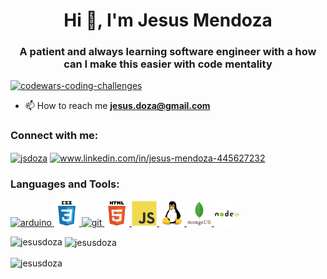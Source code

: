<h1 align="center">Hi 👋, I'm Jesus Mendoza</h1>
<h3 align="center">A patient and always learning software engineer with a how can I make this easier with code mentality </h3>

<a href="https://www.codewars.com/users/JesusDoza/stats"><img src="https://www.codewars.com/users/JesusDoza/badges/large" alt="codewars-coding-challenges"></a>

- 📫 How to reach me **jesus.doza@gmail.com**

<h3 align="left">Connect with me:</h3>
<p align="left">
<a href="https://twitter.com/jsdoza" target="blank"><img align="center" src="https://raw.githubusercontent.com/rahuldkjain/github-profile-readme-generator/master/src/images/icons/Social/twitter.svg" alt="jsdoza" height="30" width="40" /></a>
<a href="https://linkedin.com/in/www.linkedin.com/in/jesus-mendoza-445627232" target="blank"><img align="center" src="https://raw.githubusercontent.com/rahuldkjain/github-profile-readme-generator/master/src/images/icons/Social/linked-in-alt.svg" alt="www.linkedin.com/in/jesus-mendoza-445627232" height="30" width="40" /></a>
</p>

<h3 align="left">Languages and Tools:</h3>
<p align="left"> <a href="https://www.arduino.cc/" target="_blank" rel="noreferrer"> <img src="https://cdn.worldvectorlogo.com/logos/arduino-1.svg" alt="arduino" width="40" height="40"/> </a> <a href="https://www.w3schools.com/css/" target="_blank" rel="noreferrer"> <img src="https://raw.githubusercontent.com/devicons/devicon/master/icons/css3/css3-original-wordmark.svg" alt="css3" width="40" height="40"/> </a> <a href="https://git-scm.com/" target="_blank" rel="noreferrer"> <img src="https://www.vectorlogo.zone/logos/git-scm/git-scm-icon.svg" alt="git" width="40" height="40"/> </a> <a href="https://www.w3.org/html/" target="_blank" rel="noreferrer"> <img src="https://raw.githubusercontent.com/devicons/devicon/master/icons/html5/html5-original-wordmark.svg" alt="html5" width="40" height="40"/> </a> <a href="https://developer.mozilla.org/en-US/docs/Web/JavaScript" target="_blank" rel="noreferrer"> <img src="https://raw.githubusercontent.com/devicons/devicon/master/icons/javascript/javascript-original.svg" alt="javascript" width="40" height="40"/> </a> <a href="https://www.linux.org/" target="_blank" rel="noreferrer"> <img src="https://raw.githubusercontent.com/devicons/devicon/master/icons/linux/linux-original.svg" alt="linux" width="40" height="40"/> </a> <a href="https://www.mongodb.com/" target="_blank" rel="noreferrer"> <img src="https://raw.githubusercontent.com/devicons/devicon/master/icons/mongodb/mongodb-original-wordmark.svg" alt="mongodb" width="40" height="40"/> </a> <a href="https://nodejs.org" target="_blank" rel="noreferrer"> <img src="https://raw.githubusercontent.com/devicons/devicon/master/icons/nodejs/nodejs-original-wordmark.svg" alt="nodejs" width="40" height="40"/> </a> </p>

<p><img align="left" src="https://github-readme-stats.vercel.app/api/top-langs?username=jesusdoza&show_icons=true&locale=en&layout=compact&theme=dark" alt="jesusdoza" /></p>

<p>&nbsp;<img align="center" src="https://github-readme-stats.vercel.app/api?username=jesusdoza&show_icons=true&locale=en&theme=dark" alt="jesusdoza" /></p>

<p><img align="center" src="https://github-readme-streak-stats.herokuapp.com/?user=jesusdoza&theme=dark" alt="jesusdoza" /></p>

